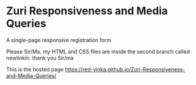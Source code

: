 # Zuri Responsiveness and Media Queries
 A single-page responsive registration form
 
 
  Please Sir/Ma, my HTML and CSS files are inside the second branch called newlinkin. thank you Sir/ma
 
 This is the hosted page  https://red-yinka.github.io/Zuri-Responsiveness-and-Media-Queries/
